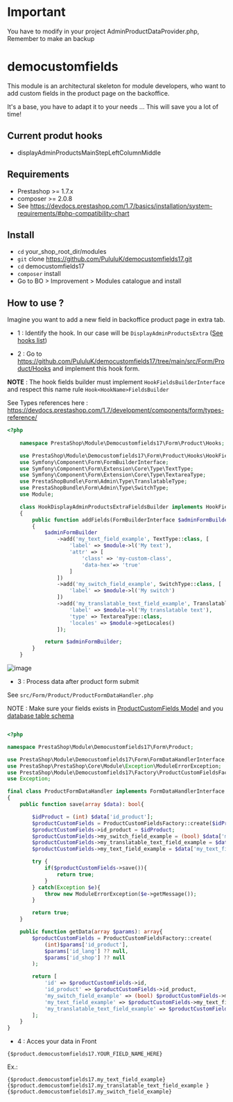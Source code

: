 # Important
You have to modify in your project AdminProductDataProvider.php, Remember to make an backup

# democustomfields

This module is an architectural skeleton for module developers, who want to add custom fields in the product page on the backoffice.

It's a base, you have to adapt it to your needs ... This will save you a lot of time!


## Current produt hooks


- displayAdminProductsMainStepLeftColumnMiddle


## Requirements

- Prestashop >= 1.7.x
- composer >= 2.0.8
- See https://devdocs.prestashop.com/1.7/basics/installation/system-requirements/#php-compatibility-chart

## Install

- `cd` your_shop_root_dir/modules
- `git` clone https://github.com/PululuK/democustomfields17.git
- `cd` democustomfields17
- `composer` install
- Go to BO > Improvement > Modules catalogue and install


## How to use ?

Imagine you want to add a new field in backoffice product page in extra tab.

- 1 : Identify the hook. In our case will be
 `DisplayAdminProductsExtra` ([See hooks list](https://devdocs.prestashop.com/1.7/modules/concepts/hooks/list-of-hooks/#full-list))
 
- 2 : Go to https://github.com/PululuK/democustomfields17/tree/main/src/Form/Product/Hooks and implement this hook form.

**NOTE** : The hook fields builder must implement `HookFieldsBuilderInterface` and respect this name rule `Hook<HookName>FieldsBuilder` 

See Types references here : https://devdocs.prestashop.com/1.7/development/components/form/types-reference/

```php
<?php
        
    namespace PrestaShop\Module\Democustomfields17\Form\Product\Hooks;

    use PrestaShop\Module\Democustomfields17\Form\Product\Hooks\HookFieldsBuilderInterface;
    use Symfony\Component\Form\FormBuilderInterface;
    use Symfony\Component\Form\Extension\Core\Type\TextType;
    use Symfony\Component\Form\Extension\Core\Type\TextareaType;
    use PrestaShopBundle\Form\Admin\Type\TranslatableType;
    use PrestaShopBundle\Form\Admin\Type\SwitchType;
    use Module;

    class HookDisplayAdminProductsExtraFieldsBuilder implements HookFieldsBuilderInterface
    {
        public function addFields(FormBuilderInterface $adminFormBuilder, Module $module) :FormBuilderInterface
        {
            $adminFormBuilder
                ->add('my_text_field_example', TextType::class, [
                    'label' => $module->l('My text'),
                    'attr' => [
                        'class' => 'my-custom-class',
                        'data-hex'=> 'true'
                    ]
                ])
                ->add('my_switch_field_example', SwitchType::class, [
                    'label' => $module->l('My switch')
                ])
                ->add('my_translatable_text_field_example', TranslatableType::class, [
                    'label' => $module->l('My translatable text'),
                    'type' => TextareaType::class,
                    'locales' => $module->getLocales()
                ]);

            return $adminFormBuilder;
        }
    }
```

![image](https://user-images.githubusercontent.com/16455155/156677951-1baafe10-ab98-4aa0-b4ba-a40c842a091b.png)

- 3 : Process data after product form submit

See  `src/Form/Product/ProductFormDataHandler.php` 

NOTE : Make sure your fields exists in [ProductCustomFields Model](https://github.com/PululuK/democustomfields17/blob/main/src/Form/Product/ProductFormDataHandler.php) and you [database table schema](https://github.com/PululuK/democustomfields17/blob/main/sql/install.php)

```php

<?php

namespace PrestaShop\Module\Democustomfields17\Form\Product;

use PrestaShop\Module\Democustomfields17\Form\FormDataHandlerInterface;
use PrestaShop\PrestaShop\Core\Module\Exception\ModuleErrorException;
use PrestaShop\Module\Democustomfields17\Factory\ProductCustomFieldsFactory;
use Exception;

final class ProductFormDataHandler implements FormDataHandlerInterface
{
    public function save(array $data): bool{

        $idProduct = (int) $data['id_product'];
        $productCustomFields = ProductCustomFieldsFactory::create($idProduct);
        $productCustomFields->id_product = $idProduct;
        $productCustomFields->my_switch_field_example = (bool) $data['my_switch_field_example'];
        $productCustomFields->my_translatable_text_field_example = $data['my_translatable_text_field_example'];
        $productCustomFields->my_text_field_example = $data['my_text_field_example'];

        try {
            if($productCustomFields->save()){
                return true;
            }
        } catch(Exception $e){
            throw new ModuleErrorException($e->getMessage());
        }

        return true;
    }

    public function getData(array $params): array{
        $productCustomFields = ProductCustomFieldsFactory::create(
            (int)$params['id_product'],
            $params['id_lang'] ?? null,
            $params['id_shop'] ?? null
        );

        return [
            'id' => $productCustomFields->id,
            'id_product' => $productCustomFields->id_product,
            'my_switch_field_example' => (bool) $productCustomFields->my_switch_field_example,
            'my_text_field_example' => $productCustomFields->my_text_field_example,
            'my_translatable_text_field_example' => $productCustomFields->my_translatable_text_field_example,
        ];
    }
}

```

- 4 : Acces your data in Front

```{$product.democustomfields17.YOUR_FIELD_NAME_HERE}```

Ex.: 

```smarty
{$product.democustomfields17.my_text_field_example}
{$product.democustomfields17.my_translatable_text_field_example }
{$product.democustomfields17.my_switch_field_example}
```




